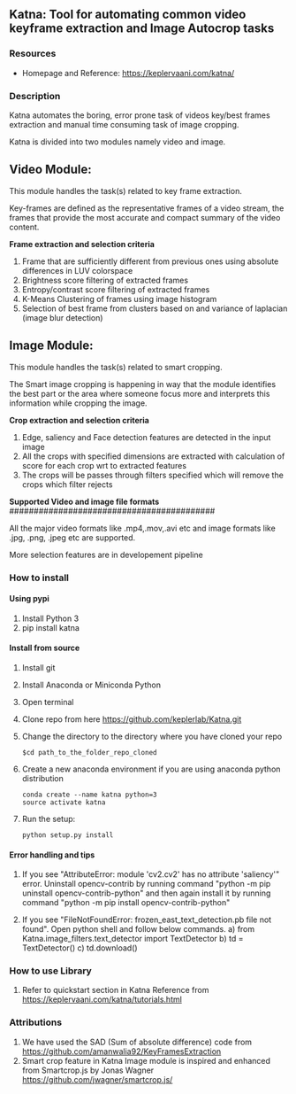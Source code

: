 
## **Katna**: Tool for automating common video keyframe extraction and Image Autocrop tasks

### Resources 
* Homepage and Reference: <https://keplervaani.com/katna/>

### Description
Katna automates the boring, error prone task of videos key/best frames extraction and manual time consuming task of image cropping.

Katna is divided into two modules namely video and image.

Video Module:
-------------
This module handles the task(s) related to key frame extraction.

Key-frames are defined as the representative frames of a video stream, the frames that provide the most accurate and compact summary of the video content.

**Frame extraction and selection criteria**

1. Frame that are sufficiently different from previous ones using absolute differences in LUV colorspace
2. Brightness score filtering of extracted frames
3. Entropy/contrast score filtering of extracted frames
4. K-Means Clustering of frames using image histogram
5. Selection of best frame from clusters based on and variance of laplacian (image blur detection)

Image Module:
-------------
This module handles the task(s) related to smart cropping.

The Smart image cropping is happening in way that the module identifies the best part or the area where someone focus more
and interprets this information while cropping the image.

**Crop extraction and selection criteria**

1. Edge, saliency and Face detection features are detected in the input image
2. All the crops with specified dimensions are extracted with calculation of score for each crop wrt to extracted features
3. The crops will be passes through filters specified which will remove the crops which filter rejects

**Supported Video and image file formats**
##########################################

All the major video formats like .mp4,.mov,.avi etc and image formats like .jpg, .png, .jpeg etc are supported. 

More selection features are in developement pipeline

###  How to install

#### Using pypi
1) Install Python 3 
2) pip install katna

#### Install from source

1) Install git
2) Install Anaconda or Miniconda Python
3) Open terminal 
4) Clone repo from here https://github.com/keplerlab/Katna.git 
5) Change the directory to the directory where you have cloned your repo 
    ```
    $cd path_to_the_folder_repo_cloned
    ```
6) Create a new anaconda environment if you are using anaconda python distribution
    ```
    conda create --name katna python=3
    source activate katna
    ```

7) Run the setup:
    ``` 
    python setup.py install 
    ```    
#### Error handling and tips 
1) If you see "AttributeError: module 'cv2.cv2' has no attribute 'saliency'" error. Uninstall opencv-contrib
by running command "python -m pip uninstall opencv-contrib-python" and then again install it by running command "python -m pip install opencv-contrib-python"

2) If you see "FileNotFoundError: frozen_east_text_detection.pb file not found". Open python shell and follow below commands.
    a) from Katna.image_filters.text_detector import TextDetector
    b) td = TextDetector()
    c) td.download()
 
### How to use Library

1) Refer to quickstart section in Katna Reference 
   from https://keplervaani.com/katna/tutorials.html

### Attributions
1) We have used the SAD (Sum of absolute difference) code from https://github.com/amanwalia92/KeyFramesExtraction  
2) Smart crop feature in Katna Image module is inspired and enhanced from Smartcrop.js by Jonas Wagner https://github.com/jwagner/smartcrop.js/ 
